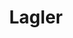---
title: "Lagler"
url: /klagenfurt-am-woerthersee/lagler-hermann-gmeiner-strasse/
shop: Bäckerei
---